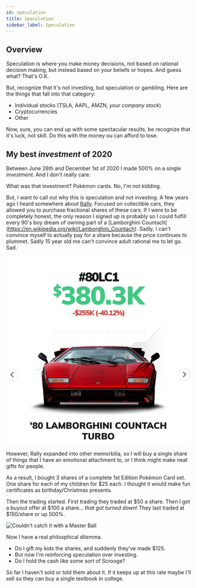 ```yaml
---
id: speculation 
title: Speculation
sidebar_label: Speculation
---
```


## Overview
Speculation is where you make money decisions, not based on rational decision making, but instead based on your beliefs or hopes.  And guess what?  That's O.K.

But, recognize that it's not investing, but speculation or gambling.  Here are the things that fall into that category:

* Individual stocks (TSLA, AAPL, AMZN, *your company stock*)
* Cryptocurrencies 
* Other

Now, sure, you can end up with some spectacular results, be recognize that it's luck, not skill.  Do this with the money ou can afford to lose.

## My best *investment* of 2020

Between June 26th and December 1st of 2020 I made 500% on a single *investment*.  And I don't really care.

What was that investment?  Pokémon cards.  No, I'm not kidding.

But, I want to call out why this is speculation and not investing.  A few years ago I heard somewhere about [Rally](https://rallyrd.com/).  Focused on collectible cars, they allowed you to purchase fractional shares of these cars.  If I were to be completely honest, the only reason I signed up is probably so I could fulfill every 90's boy dream of owning part of a [Lamborghini Countach[ (https://en.wikipedia.org/wiki/Lamborghini_Countach).  Sadly, I can't convince myself to actually pay for a share because the price continues to plummet.  Sadly 15 year old me can't convince adult rational me to let go.  Sad.

![15-year old me crying](assets/rally-lambo.png)

However, Rally expanded into other memorbilia, so I will buy a single share of things that I have an emotional attachment to, or I think might make neat gifts for people.

As a result, I bought 3 shares of a complete 1st Edition Pokémon Card set.  One share for each of my children for $25 each.  I thought it would make fun certificates as birthday/Christmas presents.  

Then the trading started.  First trading they traded at $50 a share.  Then I got a buyout offer at $100 a share... *that got turned down*!  They last traded at $150/share or up 500%.

![Couldn't catch it with a Master Ball](rally-pokemon.png)

Now I have a real philosphical dilemma. 

* Do I gift my kids the shares, and suddenly they've made $125.
* But now I'm reinforcing speculation over investing.
* Do I hold the cash like some sort of Scrooge?

So far I haven't sold or told them about it.  If it keeps up at this rate maybe I'll sell so they can buy a single textbook in college.
